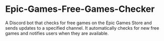 # Epic-Games-Free-Games-Checker
A Discord bot that checks for free games on the Epic Games Store and sends updates to a specified channel. It automatically checks for new free games and notifies users when they are available.
